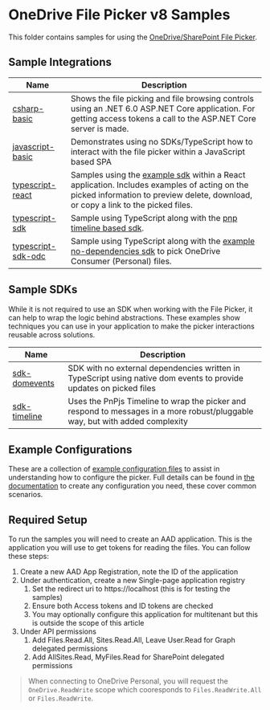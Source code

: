 # OneDrive File Picker v8 Samples

This folder contains samples for using the [OneDrive/SharePoint File Picker](https://aka.ms/OneDrive/file-picker).

## Sample Integrations

|Name|Description|
|---|---|
[csharp-basic](./csharp-basic/readme.md)|Shows the file picking and file browsing controls using an .NET 6.0 ASP.NET Core application. For getting access tokens a call to the ASP.NET Core server is made.|
[javascript-basic](./javascript-basic/readme.md)|Demonstrates using no SDKs/TypeScript how to interact with the file picker within a JavaScript based SPA|
[typescript-react](./typescript-react/readme.md)|Samples using the [example sdk](./sdk-/readme.md) within a React application. Includes examples of acting on the picked information to preview delete, download, or copy a link to the picked files.|
[typescript-sdk](./typescript-sdk/readme.md)|Sample using TypeScript along with the [pnp timeline based sdk](./sdk-timeline/readme.md).|
[typescript-sdk-odc](./typescript-sdk-odc/readme.md)|Sample using TypeScript along with the [example no-dependencies sdk](./sdk-domevents/readme.md) to pick OneDrive Consumer (Personal) files.|

## Sample SDKs

While it is not required to use an SDK when working with the File Picker, it can help to wrap the logic behind abstractions. These examples show techniques you can use in your application to make the picker interactions reusable across solutions.

|Name|Description|
|---|---|
[sdk-domevents](./sdk-domevents/readme.md)|SDK with no external dependencies written in TypeScript using native dom events to provide updates on picked files|
[sdk-timeline](./sdk-timeline/readme.md)|Uses the PnPjs Timeline to wrap the picker and respond to messages in a more robust/pluggable way, but with added complexity|

## Example Configurations

These are a collection of [example configuration files](./example-picker-configs/readme.md) to assist in understanding how to configure the picker. Full details can be found in [the documentation](https://aka.ms/OneDrive/file-picker) to create any configuration you need, these cover common scenarios.

## Required Setup

To run the samples you will need to create an AAD application. This is the application you will use to get tokens for reading the files. You can follow these steps:

1. Create a new AAD App Registration, note the ID of the application
2. Under authentication, create a new Single-page application registry
   1. Set the redirect uri to https://localhost (this is for testing the samples)
   2. Ensure both Access tokens and ID tokens are checked
   3. You may optionally configure this application for multitenant but this is outside the scope of this article
3. Under API permissions
   1. Add Files.Read.All, Sites.Read.All, Leave User.Read for Graph delegated permissions
   2. Add AllSites.Read, MyFiles.Read for SharePoint delegated permissions

> When connecting to OneDrive Personal, you will request the `OneDrive.ReadWrite` scope which cooresponds to `Files.ReadWrite.All` or `Files.ReadWrite`.
